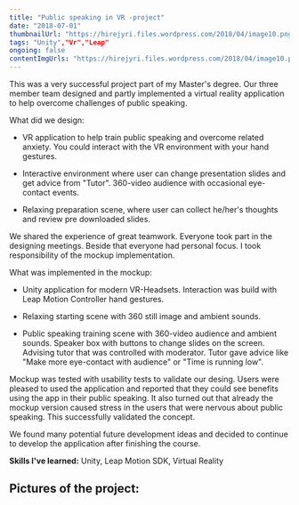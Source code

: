 ```yaml
---
title: "Public speaking in VR -project"
date: "2018-07-01"
thumbnailUrl: "https://hirejyri.files.wordpress.com/2018/04/image10.png?w=1400&h="
tags: "Unity","Vr","Leap"
ongoing: false
contentImgUrls: "https://hirejyri.files.wordpress.com/2018/04/image10.png?w=1400&h=,https://hirejyri.files.wordpress.com/2018/04/image2.png?w=1400&h=,https://hirejyri.files.wordpress.com/2018/04/image1.png?w=1000&h="
---
```


This was a very successful project part of my Master's degree. Our three member team designed and partly implemented a virtual reality application to help overcome challenges of public speaking.

What did we design:
* VR application to help train public speaking and overcome related anxiety. You could interact with the VR environment with your hand gestures.

* Interactive environment where user can change presentation slides and get advice from "Tutor". 360-video audience with occasional eye-contact events.

* Relaxing preparation scene, where user can collect he/her's thoughts and review pre downloaded slides.

We shared the experience of great teamwork. Everyone took part in the designing meetings. Beside that everyone had personal focus. I took responsibility of the mockup implementation.

What was implemented in the mockup:
* Unity application for modern VR-Headsets. Interaction was build with Leap Motion Controller hand gestures.

*  Relaxing starting scene with 360 still image and ambient sounds.

* Public speaking training scene with 360-video audience and ambient sounds. Speaker box with buttons to change slides on the screen. Advising tutor that was controlled with moderator. Tutor gave advice like "Make more eye-contact with audience" or "Time is running low".

Mockup was tested with usability tests to validate our desing. Users were pleased to used the application and reported that they could see benefits using the app in their public speaking. It also turned out that already the mockup version caused stress in the users that were nervous about public speaking. This successfully validated the concept.

We found many potential future development ideas and decided to continue to develop the application after finishing the course.

__Skills I've learned:__ Unity, Leap Motion SDK, Virtual Reality


## Pictures of the project:
